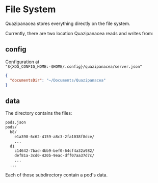 # File System

Quazipanacea stores everything directly on the file system.

Currently, there are two location Quazipanacea reads and writes from:

## config

Configuration at `"${XDG_CONFIG_HOME:-$HOME/.config}/quazipanacea/server.json"`

```json
{
  "documentsDir": "~/Documents/Quazipanacea"
}
```

## data

The directory contains the files:

```txt
pods.json
pods/
  b8/
    e1a398-6c62-4159-a8c3-2fa1038f8dce/
    ...
  d1
    c14642-7bad-4bb9-bef0-64cf4a32a982/
    def81a-3cd0-420b-9eac-dff07aa37d7c/
    ...
  ...
```

Each of those subdirectory contain a pod's data.
